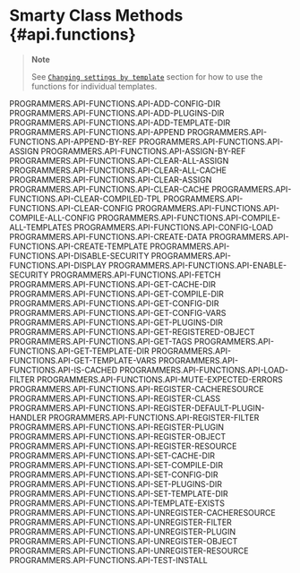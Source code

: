 Smarty Class Methods {#api.functions}
====================

> **Note**
>
> See
> [`Changing settings by template`](#advanced.features.template.settings)
> section for how to use the functions for individual templates.

PROGRAMMERS.API-FUNCTIONS.API-ADD-CONFIG-DIR
PROGRAMMERS.API-FUNCTIONS.API-ADD-PLUGINS-DIR
PROGRAMMERS.API-FUNCTIONS.API-ADD-TEMPLATE-DIR
PROGRAMMERS.API-FUNCTIONS.API-APPEND
PROGRAMMERS.API-FUNCTIONS.API-APPEND-BY-REF
PROGRAMMERS.API-FUNCTIONS.API-ASSIGN
PROGRAMMERS.API-FUNCTIONS.API-ASSIGN-BY-REF
PROGRAMMERS.API-FUNCTIONS.API-CLEAR-ALL-ASSIGN
PROGRAMMERS.API-FUNCTIONS.API-CLEAR-ALL-CACHE
PROGRAMMERS.API-FUNCTIONS.API-CLEAR-ASSIGN
PROGRAMMERS.API-FUNCTIONS.API-CLEAR-CACHE
PROGRAMMERS.API-FUNCTIONS.API-CLEAR-COMPILED-TPL
PROGRAMMERS.API-FUNCTIONS.API-CLEAR-CONFIG
PROGRAMMERS.API-FUNCTIONS.API-COMPILE-ALL-CONFIG
PROGRAMMERS.API-FUNCTIONS.API-COMPILE-ALL-TEMPLATES
PROGRAMMERS.API-FUNCTIONS.API-CONFIG-LOAD
PROGRAMMERS.API-FUNCTIONS.API-CREATE-DATA
PROGRAMMERS.API-FUNCTIONS.API-CREATE-TEMPLATE
PROGRAMMERS.API-FUNCTIONS.API-DISABLE-SECURITY
PROGRAMMERS.API-FUNCTIONS.API-DISPLAY
PROGRAMMERS.API-FUNCTIONS.API-ENABLE-SECURITY
PROGRAMMERS.API-FUNCTIONS.API-FETCH
PROGRAMMERS.API-FUNCTIONS.API-GET-CACHE-DIR
PROGRAMMERS.API-FUNCTIONS.API-GET-COMPILE-DIR
PROGRAMMERS.API-FUNCTIONS.API-GET-CONFIG-DIR
PROGRAMMERS.API-FUNCTIONS.API-GET-CONFIG-VARS
PROGRAMMERS.API-FUNCTIONS.API-GET-PLUGINS-DIR
PROGRAMMERS.API-FUNCTIONS.API-GET-REGISTERED-OBJECT
PROGRAMMERS.API-FUNCTIONS.API-GET-TAGS
PROGRAMMERS.API-FUNCTIONS.API-GET-TEMPLATE-DIR
PROGRAMMERS.API-FUNCTIONS.API-GET-TEMPLATE-VARS
PROGRAMMERS.API-FUNCTIONS.API-IS-CACHED
PROGRAMMERS.API-FUNCTIONS.API-LOAD-FILTER
PROGRAMMERS.API-FUNCTIONS.API-MUTE-EXPECTED-ERRORS
PROGRAMMERS.API-FUNCTIONS.API-REGISTER-CACHERESOURCE
PROGRAMMERS.API-FUNCTIONS.API-REGISTER-CLASS
PROGRAMMERS.API-FUNCTIONS.API-REGISTER-DEFAULT-PLUGIN-HANDLER
PROGRAMMERS.API-FUNCTIONS.API-REGISTER-FILTER
PROGRAMMERS.API-FUNCTIONS.API-REGISTER-PLUGIN
PROGRAMMERS.API-FUNCTIONS.API-REGISTER-OBJECT
PROGRAMMERS.API-FUNCTIONS.API-REGISTER-RESOURCE
PROGRAMMERS.API-FUNCTIONS.API-SET-CACHE-DIR
PROGRAMMERS.API-FUNCTIONS.API-SET-COMPILE-DIR
PROGRAMMERS.API-FUNCTIONS.API-SET-CONFIG-DIR
PROGRAMMERS.API-FUNCTIONS.API-SET-PLUGINS-DIR
PROGRAMMERS.API-FUNCTIONS.API-SET-TEMPLATE-DIR
PROGRAMMERS.API-FUNCTIONS.API-TEMPLATE-EXISTS
PROGRAMMERS.API-FUNCTIONS.API-UNREGISTER-CACHERESOURCE
PROGRAMMERS.API-FUNCTIONS.API-UNREGISTER-FILTER
PROGRAMMERS.API-FUNCTIONS.API-UNREGISTER-PLUGIN
PROGRAMMERS.API-FUNCTIONS.API-UNREGISTER-OBJECT
PROGRAMMERS.API-FUNCTIONS.API-UNREGISTER-RESOURCE
PROGRAMMERS.API-FUNCTIONS.API-TEST-INSTALL
